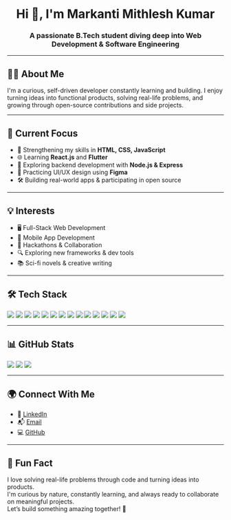 <h1 align="center">Hi 👋, I'm Markanti Mithlesh Kumar</h1>
<h3 align="center">A passionate B.Tech student diving deep into Web Development & Software Engineering</h3>

---

## 👨‍💻 About Me

I'm a curious, self-driven developer constantly learning and building. I enjoy turning ideas into functional products, solving real-life problems, and growing through open-source contributions and side projects.

---

## 🚀 Current Focus

- 🔨 Strengthening my skills in **HTML, CSS, JavaScript**
- 🌐 Learning **React.js** and **Flutter**
- 🔧 Exploring backend development with **Node.js & Express**
- 🎨 Practicing UI/UX design using **Figma**
- 🛠️ Building real-world apps & participating in open source

---

## 💡 Interests

- 🖥️ Full-Stack Web Development
- 📱 Mobile App Development
- 💼 Hackathons & Collaboration
- 🔍 Exploring new frameworks & dev tools
- 📚 Sci-fi novels & creative writing

---

## 🛠️ Tech Stack

<p align="left">
  <img src="https://img.shields.io/badge/C-00599C?style=flat&logo=c&logoColor=white" />
  <img src="https://img.shields.io/badge/C++-00599C?style=flat&logo=c%2B%2B&logoColor=white" />
  <img src="https://img.shields.io/badge/Java-ED8B00?style=flat&logo=java&logoColor=white" />
  <img src="https://img.shields.io/badge/HTML5-E34F26?style=flat&logo=html5&logoColor=white" />
  <img src="https://img.shields.io/badge/CSS3-1572B6?style=flat&logo=css3&logoColor=white" />
  <img src="https://img.shields.io/badge/JavaScript-F7DF1E?style=flat&logo=javascript&logoColor=black" />
  <img src="https://img.shields.io/badge/React-20232A?style=flat&logo=react&logoColor=61DAFB" />
  <img src="https://img.shields.io/badge/Flutter-02569B?style=flat&logo=flutter&logoColor=white" />
  <img src="https://img.shields.io/badge/Node.js-339933?style=flat&logo=nodedotjs&logoColor=white" />
  <img src="https://img.shields.io/badge/Express.js-000000?style=flat&logo=express&logoColor=white" />
  <img src="https://img.shields.io/badge/Git-F05032?style=flat&logo=git&logoColor=white" />
  <img src="https://img.shields.io/badge/GitHub-181717?style=flat&logo=github&logoColor=white" />
  <img src="https://img.shields.io/badge/VSCode-007ACC?style=flat&logo=visual-studio-code&logoColor=white" />
  <img src="https://img.shields.io/badge/Figma-F24E1E?style=flat&logo=figma&logoColor=white" />
</p>

---

## 📊 GitHub Stats

<p align="left">
  <img src="https://github-readme-stats.vercel.app/api?username=Mithlesh-95&theme=radical&show_icons=true&hide_border=true&count_private=true" />
  <img src="https://streak-stats.demolab.com?user=Mithlesh-95&theme=radical&hide_border=true" />
  <img src="https://github-readme-stats.vercel.app/api/top-langs/?username=Mithlesh-95&layout=compact&theme=radical&hide_border=true" />
</p>

---

## 🌍 Connect With Me

- 🔗 [LinkedIn](https://www.linkedin.com/in/markanti-mithlesh-kumar-944309297)
- 📬 [Email](mailto:238r1a6695@gmail.com)
- 💻 [GitHub](https://github.com/Mithlesh-95)

---

## 🤩 Fun Fact

I love solving real-life problems through code and turning ideas into products.  
I'm curious by nature, constantly learning, and always ready to collaborate on meaningful projects.  
Let’s build something amazing together! 🚀